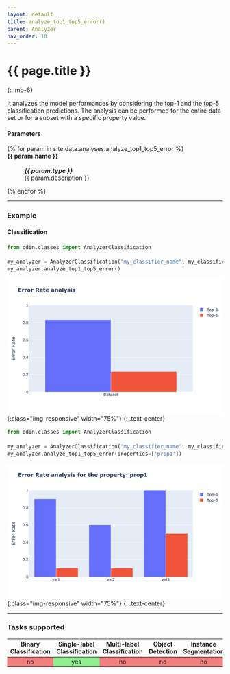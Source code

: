 ```yaml
---
layout: default
title: analyze_top1_top5_error()
parent: Analyzer
nav_order: 10
---
```


# {{ page.title }}
{: .mb-6}


It analyzes the model performances by considering the top-1 and the top-5 classification predictions. The analysis can be performed for the entire data set or for a subset with a specific property value.


#### Parameters
<dl>
  {% for param in site.data.analyses.analyze_top1_top5_error %}

  <dt><strong>{{ param.name }}</strong></dt>
  <dd><br><b><i>{{ param.type }}</i></b></dd><dd>{{ param.description }}</dd>

  {% endfor %}
</dl>

<hr>

### Example
#### Classification
```py
from odin.classes import AnalyzerClassification

my_analyzer = AnalyzerClassification("my_classifier_name", my_classification_dataset)
my_analyzer.analyze_top1_top5_error()
```

![analyze_top_output_a](../img/analyzer/top_analysis.png){:class="img-responsive" width="75%"}
{: .text-center}

```py
from odin.classes import AnalyzerClassification

my_analyzer = AnalyzerClassification("my_classifier_name", my_classification_dataset)
my_analyzer.analyze_top1_top5_error(properties=['prop1'])
```

![analyze_top_output_b](../img/analyzer/top_analysis_prop.png){:class="img-responsive" width="75%"}
{: .text-center}

<hr>

### Tasks supported
<table>
  <thead>
    <tr class="header">
      <th>Binary Classification</th>
      <th>Single-label Classification</th>
      <th>Multi-label Classification</th>
      <th>Object Detection</th>
      <th>Instance Segmentation</th>
    </tr>
  </thead>
  <tbody>
    <tr style="text-align:center;">
      <td style="background:lightcoral;">no</td>
      <td style="background:lightgreen;">yes</td>
      <td style="background:lightcoral;">no</td>
      <td style="background:lightcoral;">no</td>
      <td style="background:lightcoral;">no</td>
    </tr>
  </tbody>
</table>
